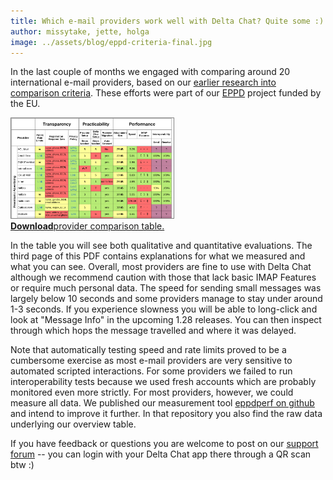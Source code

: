 ```yaml
---
title: Which e-mail providers work well with Delta Chat? Quite some :) 
author: missytake, jette, holga
image: ../assets/blog/eppd-criteria-final.jpg
---
```


In the last couple of months we engaged with comparing around 20 international e-mail providers, based on our [earlier research into comparison criteria](https://delta.chat/en/2021-09-11-eppd-provider-criteria). These efforts were part of our [EPPD](https://dapsi.ngi.eu/hall-of-fame/eppd/) project funded by the EU. 

<a href="../assets/blog/eppd-comparison-final.pdf">
    <img src="../assets/blog/2022-01-19-eppd-table.png"
         width="260" style="border-width: 1px; border-color: grey; border-style: solid;"/><br>
    <b>Download</b>provider comparison table.
</a>

In the table you will see both qualitative and quantitative evaluations. The third page of this PDF contains explanations for what we measured and what you can see. Overall, most providers are fine to use with Delta Chat although we recommend caution with those that lack basic IMAP Features or require much personal data. The speed for sending small messages was largely below 10 seconds and some providers manage to stay under around 1-3 seconds. If you experience slowness you will be able to long-click and look at "Message Info" in the upcoming 1.28 releases. You can then inspect through which hops the message travelled and where it was delayed. 

Note that automatically testing speed and rate limits proved to be a cumbersome exercise as most e-mail providers are very sensitive to automated scripted interactions. For some providers we failed to run interoperability tests because we used fresh accounts which are probably monitored even more strictly. For most providers, however, we could measure all data. We published our measurement tool [eppdperf on github](https://github.com/deltachat/eppdperf) and intend to improve it further.  In that repository you also find the raw data underlying our overview table. 

If you have feedback or questions you are welcome to post on our [support forum](https://support.delta.chat) -- you can login with your Delta Chat app there through a QR scan btw :) 
